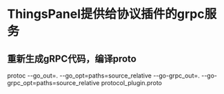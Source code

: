 # ThingsPanel提供给协议插件的grpc服务

## 重新生成gRPC代码，编译proto
protoc --go_out=. --go_opt=paths=source_relative --go-grpc_out=. --go-grpc_opt=paths=source_relative protocol_plugin.proto

